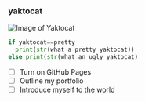 ### yaktocat
![Image of Yaktocat](https://octodex.github.com/images/yaktocat.png)
```python
if yaktocat==pretty
  print(str(what a pretty yaktocat))
else print(str(what an ugly yaktocat)
```
- [ ] Turn on GitHub Pages
- [ ] Outline my portfolio
- [ ] Introduce myself to the world
